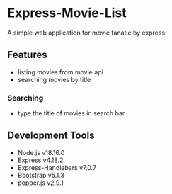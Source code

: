 # Express-Movie-List
A simple web application for movie fanatic by express 

## Features
+ listing movies from movie api
+ searching movies by title

### Searching 
+ type the title of movies in search bar

## Development Tools
+ Node.js v18.16.0
+ Express v4.18.2
+ Express-Handlebars v7.0.7
+ Bootstrap v5.1.3
+ popper.js v2.9.1
